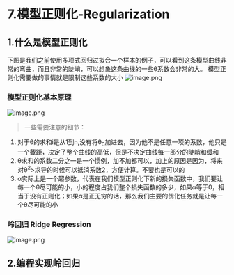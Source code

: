 # 7.模型正则化-Regularization

## 1.什么是模型正则化

下图是我们之前使用多项式回归过拟合一个样本的例子，可以看到这条模型曲线非常的弯曲，而且非常的陡峭，可以想象这条曲线的一些θ系数会非常的大。
模型正则化需要做的事情就是限制这些系数的大小
![image.png](https://upload-images.jianshu.io/upload_images/7220971-5d3e62f5cf7f3bfd.png?imageMogr2/auto-orient/strip%7CimageView2/2/w/1240)

### 模型正则化基本原理

![image.png](https://upload-images.jianshu.io/upload_images/7220971-12abd8f03963b71d.png?imageMogr2/auto-orient/strip%7CimageView2/2/w/1240)

>一些需要注意的细节：
1. 对于θ的求和i是从1到n,没有将θ<sub>0</sub>加进去，因为他不是任意一项的系数，他只是一个截距，决定了整个曲线的高低，但是不决定曲线每一部分的陡峭和缓和
2. θ求和的系数二分之一是一个惯例，加不加都可以，加上的原因是因为，将来对θ<sup>2</sup>>求导的时候可以抵消系数2，方便计算。不要也是可以的
3. α实际上是一个超参数，代表在我们模型正则化下新的损失函数中，我们要让每一个θ尽可能的小，小的程度占我们整个损失函数的多少，如果α等于0，相当于没有正则化；如果α是正无穷的话，那么我们主要的优化任务就是让每一个θ尽可能的小

### 岭回归 Ridge Regression
![image.png](https://upload-images.jianshu.io/upload_images/7220971-b3aca68e141af312.png?imageMogr2/auto-orient/strip%7CimageView2/2/w/1240)

## 2.编程实现岭回归


